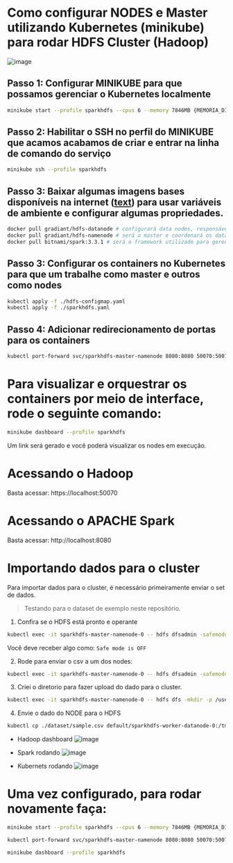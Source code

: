 # Como configurar NODES e Master utilizando Kubernetes (minikube) para rodar HDFS Cluster (Hadoop)

![image](https://github.com/user-attachments/assets/53cab607-0a92-4dc1-84ee-d8c2673982de)

## Passo 1: Configurar MINIKUBE para que possamos gerenciar o Kubernetes localmente

```bash
minikube start --profile sparkhdfs --cpus 6 --memory 7846MB {MEMORIA_DISPONIVEL: pelo menos 7846MB} {opcional: --driver virtualbox --no-vtx-check}
```

## Passo 2: Habilitar o SSH no perfil do MINIKUBE que acamos acabamos de criar e entrar na linha de comando do serviço

```bash
minikube ssh --profile sparkhdfs
```

## Passo 3: Baixar algumas imagens bases disponíveis na internet ([text](https://github.com/Gradiant/dockerized-hadoop)) para usar variáveis de ambiente e configurar algumas propriedades.

```bash
docker pull gradiant/hdfs-datanode # configurará data nodes, responsáveis pela leitura e escrita de dados.
docker pull gradiant/hdfs-namenode # será o master e coordenará os datanodes para que funcionem de maneira distribuída.
docker pull bitnami/spark:3.3.1 # será o framework utilizado para gerenciar o HDFS
```

## Passo 3: Configurar os containers no Kubernetes para que um trabalhe como master e outros como nodes

```bash
kubectl apply -f ./hdfs-configmap.yaml
kubectl apply -f ./sparkhdfs.yaml
```

## Passo 4: Adicionar redirecionamento de portas para os containers

```bash
kubectl port-forward svc/sparkhdfs-master-namenode 8080:8080 50070:50070
```

# Para visualizar e orquestrar os containers por meio de interface, rode o seguinte comando:

```bash
minikube dashboard --profile sparkhdfs
```

Um link será gerado e você poderá visualizar os nodes em execução.

# Acessando o Hadoop

Basta acessar:
https://localhost:50070

# Acessando o APACHE Spark

Basta acessar:
http://localhost:8080

# Importando dados para o cluster

Para importar dados para o cluster, é necessário primeiramente enviar o set de dados.

> Testando para o dataset de exemplo neste repositório.

1. Confira se o HDFS está pronto e operante

```bash
kubectl exec -it sparkhdfs-master-namenode-0 -- hdfs dfsadmin -safemode get
```

Você deve receber algo como:
`Safe mode is OFF`

2. Rode para enviar o csv a um dos nodes:

```bash
kubectl exec -it sparkhdfs-master-namenode-0 -- hdfs dfsadmin -safemode get
```

3. Criei o diretorio para fazer upload do dado para o cluster.

```bash
kubectl exec -it sparkhdfs-master-namenode-0 -- hdfs dfs -mkdir -p /user/hadoop/dataset
```

4. Envie o dado do NODE para o HDFS

```bash
kubectl cp ./dataset/sample.csv default/sparkhdfs-worker-datanode-0:/tmp/sample.csv
```

- Hadoop dashboard
  ![image](https://github.com/user-attachments/assets/2e44bf61-371a-41e4-8523-24cee750c146)

- Spark rodando
  ![image](https://github.com/user-attachments/assets/50eabeee-b0f4-4bac-a444-75d9bcac2c25)

- Kubernets rodando
  ![image](https://github.com/user-attachments/assets/53cab607-0a92-4dc1-84ee-d8c2673982de)

# Uma vez configurado, para rodar novamente faça:

```bash
minikube start --profile sparkhdfs --cpus 6 --memory 7846MB {MEMORIA_DISPONIVEL: pelo menos 7846MB} {opcional: --driver virtualbox --no-vtx-check}
```

```bash
kubectl port-forward svc/sparkhdfs-master-namenode 8080:8080 50070:50070
```

```bash
minikube dashboard --profile sparkhdfs
```
